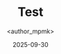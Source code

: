 ---
title: Test
date: 2025-09-30
categories: [3-Server, 2Ser-Intermediate]
tags: [Server]
author: <author_mpmk>
---
